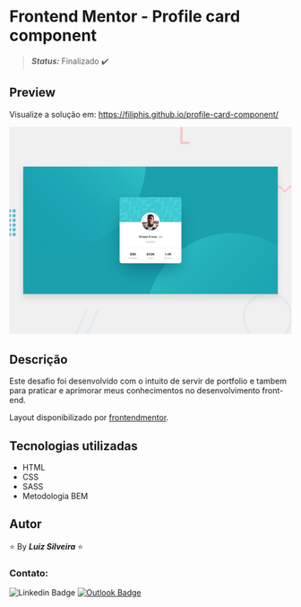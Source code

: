 # Frontend Mentor - Profile card component

<!-- > **_Status:_** Em andamento :construction: -->
> **_Status:_** Finalizado :heavy_check_mark:

## Preview

Visualize a solução em: https://filiphis.github.io/profile-card-component/

![Design preview for the Profile card component](./design/desktop-preview.jpg)

## Descrição

Este desafio foi desenvolvido com o intuito de servir de portfolio e tambem para praticar e aprimorar meus conhecimentos no desenvolvimento front-end.

Layout disponibilizado por [frontendmentor](https://www.frontendmentor.io/challenges).

## Tecnologias utilizadas
* HTML
* CSS
* SASS
* Metodologia BEM

## Autor

:star: By **_Luiz Silveira_** :star:
### Contato:

![Linkedin Badge](https://img.shields.io/badge/-Luiz-blue?style=flat-square&logo=Linkedin&logoColor=white&link=https://www.linkedin.com/in/luiz-silveira-front-end/) [![Outlook Badge](https://img.shields.io/badge/-l.filiphis@hotmail.com-blue?style=flat-square&logo=microsoft-outlook&logoColor=white&link=mailto:l.filiphis@hotmail.com)](mailto:l.filiphis@hotmail)

